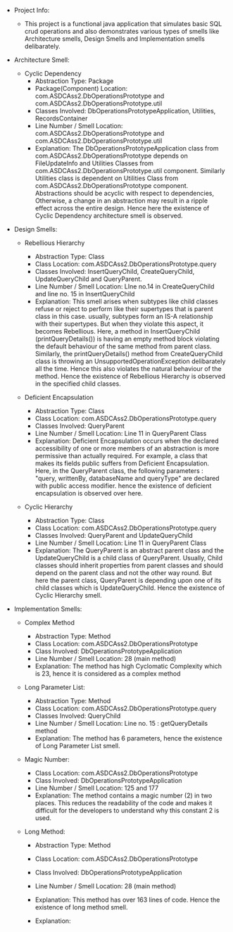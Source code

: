 - Project Info:
    - This project is a functional java application that simulates basic SQL crud operations and also demonstrates various types of smells like Architecture smells, Design Smells and Implementation smells delibarately.

- Architecture Smell:
    - Cyclic Dependency
        - Abstraction Type: Package
        - Package(Component) Location: com.ASDCAss2.DbOperationsPrototype and com.ASDCAss2.DbOperationsPrototype.util
        - Classes Involved: DbOperationsPrototypeApplication, Utilities, RecordsContainer
        - Line Number / Smell Location: com.ASDCAss2.DbOperationsPrototype and com.ASDCAss2.DbOperationsPrototype.util
        - Explanation: The DbOperationsPrototypeApplication class from com.ASDCAss2.DbOperationsPrototype depends on FileUpdateInfo and Utilities Classes from com.ASDCAss2.DbOperationsPrototype.util component. Similarly Utilities class is dependent on Utilities Class from com.ASDCAss2.DbOperationsPrototype component. Abstractions should be acyclic with respect to dependencies, Otherwise, a change in an abstraction may result in a ripple effect across the entire design. Hence here the existence of Cyclic Dependency architecture smell is observed.

- Design Smells:
    - Rebellious Hierarchy
        - Abstraction Type: Class
        - Class Location: com.ASDCAss2.DbOperationsPrototype.query
        - Classes Involved: InsertQueryChild, CreateQueryChild, UpdateQueryChild and QueryParent.
        - Line Number / Smell Location: LIne no.14 in CreateQueryChild and line no. 15 in InsertQueryChild
        - Explanation: This smell arises when subtypes like child classes refuse or reject to perform like their supertypes that is parent class in this case. usually, subtypes form an IS-A relationship with their supertypes. But when they violate this aspect, it becomes Rebellious. Here, a method in InsertQueryChild (printQueryDetails()) is having an empty method block violating the default behaviour of the same method from parent class. Similarly, the printQueryDetails() method from CreateQueryChild class is throwing an UnsupportedOperationException delibarately all the time. Hence this also violates the natural behaviour of the method. Hence the existence of Rebellious Hierarchy is observed in the specified child classes.

     - Deficient Encapsulation
        - Abstraction Type: Class
        - Class Location: com.ASDCAss2.DbOperationsPrototype.query
        - Classes Involved: QueryParent
        - Line Number / Smell Location: Line 11 in QueryParent Class
        - Explanation: Deficient Encapsulation occurs when the declared accessibility of one or more members of an abstraction is more permissive than actually required. For example, a class that makes its fields public suffers from Deficient Encapsulation. Here, in the QueryParent class, the following parameters : "query, writtenBy, databaseName and queryType" are declared with public access modifier. hence the existence of deficient encapsulation is observed over here.

     - Cyclic Hierarchy
        - Abstraction Type: Class
        - Class Location: com.ASDCAss2.DbOperationsPrototype.query
        - Classes Involved: QueryParent and UpdateQueryChild
        - Line Number / Smell Location: Line 11 in QueryParent Class
        - Explanation: The QueryParent is an abstract parent class and the UpdateQueryChild is a child class of QueryParent. Usually, Child classes should inherit properties from parent classes and should depend on the parent class and not the other way round. But here the parent class, QueryParent is depending upon one of its child classes which is UpdateQueryChild. Hence the existence of Cyclic Hierarchy smell.

- Implementation Smells:
    - Complex Method
        - Abstraction Type: Method
        - Class Location: com.ASDCAss2.DbOperationsPrototype
        - Class Involved: DbOperationsPrototypeApplication
        - Line Number / Smell Location: 28 (main method)
        - Explanation: The method has high Cyclomatic Complexity which is 23, hence it is considered as a complex method

     - Long Parameter List:
        - Abstraction Type: Method
        - Class Location: com.ASDCAss2.DbOperationsPrototype.query
        - Classes Involved: QueryChild
        - Line Number / Smell Location: Line no. 15 : getQueryDetails method
        - Explanation: The method has 6 parameters, hence the existence of Long Parameter List smell.

     - Magic Number:
        - Class Location: com.ASDCAss2.DbOperationsPrototype
        - Class Involved: DbOperationsPrototypeApplication
        - Line Number / Smell Location: 125 and 177
        - Explanation: The method contains a magic number (2) in two places. This reduces the readability of the code and makes it difficult for the developers to understand why this constant 2 is used.
        
    - Long Method:
        - Abstraction Type: Method
        - Class Location: com.ASDCAss2.DbOperationsPrototype
        - Class Involved: DbOperationsPrototypeApplication
        - Line Number / Smell Location: 28 (main method)
        - Explanation: This method has over 163 lines of code. Hence the existence of long method smell.

        - Explanation: 
